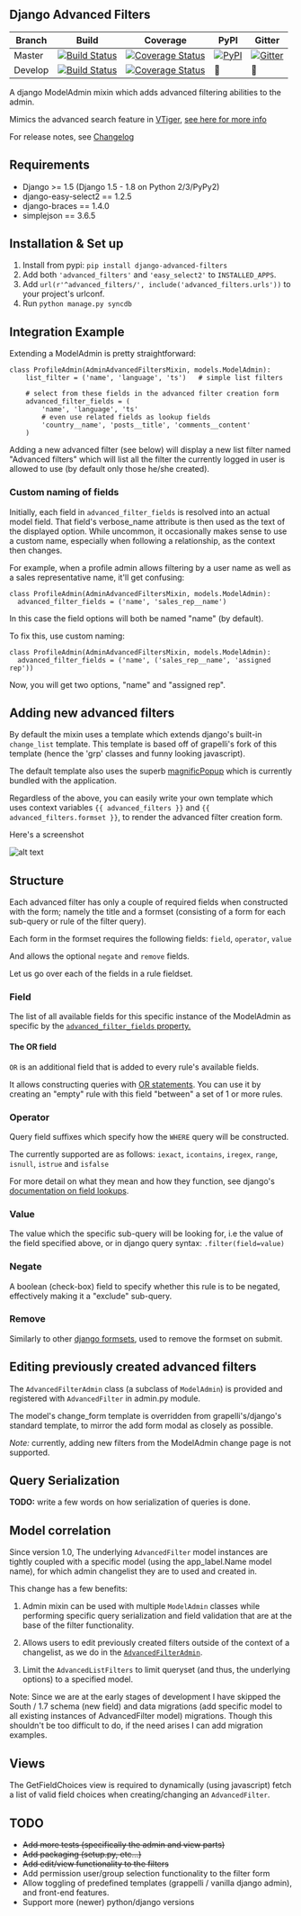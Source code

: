 ## Django Advanced Filters

| Branch | Build | Coverage | PyPI | Gitter |
| ------ | ----- | -------- | ---- | ------ |
| Master | [![Build Status][5]][7] | [![Coverage Status][8]][10] | [![PyPI][1]][2] | [![Gitter][3]][4] |
| Develop | [![Build Status][6]][7] | [![Coverage Status][9]][11] | 🔺 | 🔺 |


[1]: https://img.shields.io/pypi/pyversions/django-advanced-filters.svg
[2]: https://pypi.python.org/pypi/django-advanced-filters
[3]: https://badges.gitter.im/Join%20Chat.svg
[4]: https://gitter.im/modlinltd/django-advanced-filters?utm_source=badge&utm_medium=badge&utm_campaign=pr-badge&utm_content=badge
[5]: https://travis-ci.org/modlinltd/django-advanced-filters.svg?branch=master
[6]: https://travis-ci.org/modlinltd/django-advanced-filters.svg?branch=develop
[7]: https://travis-ci.org/modlinltd/django-advanced-filters
[8]: https://coveralls.io/repos/modlinltd/django-advanced-filters/badge.svg?branch=master
[9]: https://coveralls.io/repos/modlinltd/django-advanced-filters/badge.svg?branch=develop
[10]: https://coveralls.io/github/modlinltd/django-advanced-filters?branch=master
[11]: https://coveralls.io/github/modlinltd/django-advanced-filters?branch=develop


A django ModelAdmin mixin which adds advanced filtering abilities to the admin.

Mimics the advanced search feature in [VTiger](https://www.vtiger.com/),
[see here for more info](https://wiki.vtiger.com/index.php/Create_Custom_Filters)

For release notes, see [Changelog](https://raw.githubusercontent.com/modlinltd/django-advanced-filters/develop/CHANGELOG.md)


## Requirements

* Django >= 1.5  (Django 1.5 - 1.8 on Python 2/3/PyPy2)
* django-easy-select2 == 1.2.5
* django-braces == 1.4.0
* simplejson == 3.6.5


## Installation & Set up

1. Install from pypi: `pip install django-advanced-filters`
2. Add both `'advanced_filters'` and `'easy_select2'` to `INSTALLED_APPS`.
3. Add `url(r'^advanced_filters/', include('advanced_filters.urls'))` to your project's urlconf.
4. Run `python manage.py syncdb`

## Integration Example

Extending a ModelAdmin is pretty straightforward:

    class ProfileAdmin(AdminAdvancedFiltersMixin, models.ModelAdmin):
        list_filter = ('name', 'language', 'ts')   # simple list filters

        # select from these fields in the advanced filter creation form
        advanced_filter_fields = (
            'name', 'language', 'ts'
            # even use related fields as lookup fields
            'country__name', 'posts__title', 'comments__content'
        )

Adding a new advanced filter (see below) will display a new list filter
named "Advanced filters" which will list all the filter the currently
logged in user is allowed to use (by default only those he/she created).

### Custom naming of fields

Initially, each field in `advanced_filter_fields` is resolved into an actual
model field. That field's verbose_name attribute is then used as the text
of the displayed option. While uncommon, it occasionally makes sense to
use a custom name, especially when following a relationship, as the context
then changes.

For example, when a profile admin allows filtering by a user name as well as
a sales representative name, it'll get confusing:

    class ProfileAdmin(AdminAdvancedFiltersMixin, models.ModelAdmin):
      advanced_filter_fields = ('name', 'sales_rep__name')

In this case the field options will both be named "name" (by default).

To fix this, use custom naming:


    class ProfileAdmin(AdminAdvancedFiltersMixin, models.ModelAdmin):
      advanced_filter_fields = ('name', ('sales_rep__name', 'assigned rep'))

Now, you will get two options, "name" and "assigned rep".


## Adding new advanced filters

By default the mixin uses a template which extends django's built-in
`change_list` template. This template is based off of grapelli's
fork of this template (hence the 'grp' classes and funny looking javascript).

The default template also uses the superb [magnificPopup](dimsemenov/Magnific-Popup)
which is currently bundled with the application.

Regardless of the above, you can easily write your own template which uses
context variables `{{ advanced_filters }}` and
`{{ advanced_filters.formset }}`, to render the advanced filter creation form.

Here's a screenshot

![alt text](https://raw.githubusercontent.com/modlinltd/django-advanced-filters/master/screenshot.png "Creating via a modal")

## Structure

Each advanced filter has only a couple of required fields when constructed
with the form; namely the title and a formset (consisting of a form for each
sub-query or rule of the filter query).

Each form in the formset requires the following fields:
`field`, `operator`, `value`

And allows the optional `negate` and `remove` fields.

Let us go over each of the fields in a rule fieldset.

### Field

The list of all available fields for this specific instance of the ModelAdmin
as specific by the [`advanced_filter_fields` property.](#integration-example)

#### The OR field

`OR` is an additional field that is added to every rule's available fields.

It allows constructing queries with [OR statements](https://docs.djangoproject.com/en/dev/topics/db/queries/#complex-lookups-with-q-objects). You can use it by creating an "empty" rule with this field "between" a set of 1 or more rules.

### Operator

Query field suffixes which specify how the `WHERE` query will be constructed.

The currently supported are as follows:
`iexact`, `icontains`, `iregex`, `range`, `isnull`, `istrue` and `isfalse`

For more detail on what they mean and how they function, see django's
[documentation on field lookups](https://docs.djangoproject.com/en/dev/ref/models/querysets/#field-lookups).

### Value

The value which the specific sub-query will be looking for, i.e the
value of the field specified above, or in django query syntax: `.filter(field=value)`

### Negate

A boolean (check-box) field to specify whether this rule is to be negated,
effectively making it a "exclude" sub-query.

### Remove

Similarly to other [django formsets](https://docs.djangoproject.com/en/dev/topics/forms/formsets/),
used to remove the formset on submit.


## Editing previously created advanced filters

The `AdvancedFilterAdmin` class (a subclass of `ModelAdmin`) is provided
and registered with `AdvancedFilter` in admin.py module.

The model's change_form template is overridden from grapelli's/django's
standard template, to mirror the add form modal as closely as possible.

*Note:* currently, adding new filters from the ModelAdmin change page
is not supported.

## Query Serialization

**TODO:** write a few words on how serialization of queries is done.


## Model correlation

Since version 1.0, The underlying `AdvancedFilter` model instances are tightly
coupled with a specific model (using the app_label.Name model name),
for which admin changelist they are to used and created in.

This change has a few benefits:

1. Admin mixin can be used with multiple `ModelAdmin` classes while performing
   specific query serialization and field validation that are at the base of the
   filter functionality.

2. Allows users to edit previously created filters outside of
   the context of a changelist, as we do in the [`AdvancedFilterAdmin`](#editing-previously-created-advanced-filters).

3. Limit the `AdvancedListFilters` to limit queryset (and thus, the underlying
   options) to a specified model.

Note: Since we are at the early stages of development I have skipped the
South / 1.7 schema (new field) and data migrations (add specific model to all
existing instances of AdvancedFilter model) migrations. Though this shouldn't
be too difficult to do, if the need arises I can add migration examples.

## Views

The GetFieldChoices view is required to dynamically (using javascript) fetch a
list of valid field choices when creating/changing an `AdvancedFilter`.


## TODO

* ~~Add more tests (specifically the admin and view parts)~~
* ~~Add packaging (setup.py, etc...)~~
* ~~Add edit/view functionality to the filters~~
* Add permission user/group selection functionality to the filter form
* Allow toggling of predefined templates (grappelli / vanilla django admin), and front-end features.
* Support more (newer) python/django versions
